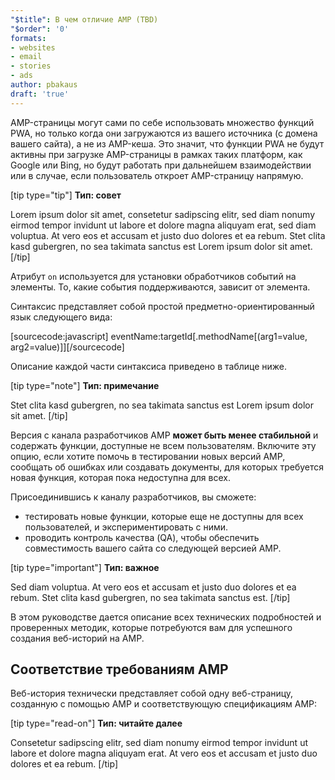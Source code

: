 ```yaml
---
"$title": В чем отличие AMP (TBD)
"$order": '0'
formats:
- websites
- email
- stories
- ads
author: pbakaus
draft: 'true'
---
```


AMP-страницы могут сами по себе использовать множество функций PWA, но только когда они загружаются из вашего источника (с домена вашего сайта), а не из AMP-кеша. Это значит, что функции PWA не будут активны при загрузке AMP-страницы в рамках таких платформ, как Google или Bing, но будут работать при дальнейшем взаимодействии или в случае, если пользователь откроет AMP-страницу напрямую.

[tip type="tip"] **Тип: совет**

Lorem ipsum dolor sit amet, consetetur sadipscing elitr, sed diam nonumy eirmod tempor invidunt ut labore et dolore magna aliquyam erat, sed diam voluptua. At vero eos et accusam et justo duo dolores et ea rebum. Stet clita kasd gubergren, no sea takimata sanctus est Lorem ipsum dolor sit amet. [/tip]

Атрибут `on` используется для установки обработчиков событий на элементы. То, какие события поддерживаются, зависит от элемента.

Синтаксис представляет собой простой предметно-ориентированный язык следующего вида:

[sourcecode:javascript]
eventName:targetId[.methodName[(arg1=value, arg2=value)]][/sourcecode]

Описание каждой части синтаксиса приведено в таблице ниже.

[tip type="note"] **Тип: примечание**

Stet clita kasd gubergren, no sea takimata sanctus est Lorem ipsum dolor sit amet. [/tip]

Версия с канала разработчиков AMP **может быть менее стабильной** и содержать функции, доступные не всем пользователям. Включите эту опцию, если хотите помочь в тестировании новых версий AMP, сообщать об ошибках или создавать документы, для которых требуется новая функция, которая пока недоступна для всех.

Присоединившись к каналу разработчиков, вы сможете:

- тестировать новые функции, которые еще не доступны для всех пользователей, и экспериментировать с ними.
- проводить контроль качества (QA), чтобы обеспечить совместимость вашего сайта со следующей версией AMP.

[tip type="important"] **Тип: важное**

Sed diam voluptua. At vero eos et accusam et justo duo dolores et ea rebum. Stet clita kasd gubergren, no sea takimata sanctus est. [/tip]

В этом руководстве дается описание всех технических подробностей и проверенных методик, которые потребуются вам для успешного создания веб-историй на AMP.

## Соответствие требованиям AMP

Веб-история технически представляет собой одну веб-страницу, созданную с помощью AMP и соответствующую спецификациям AMP:

[tip type="read-on"] **Тип: читайте далее**

Consetetur sadipscing elitr, sed diam nonumy eirmod tempor invidunt ut labore et dolore magna aliquyam erat. At vero eos et accusam et justo duo dolores et ea rebum. [/tip]
